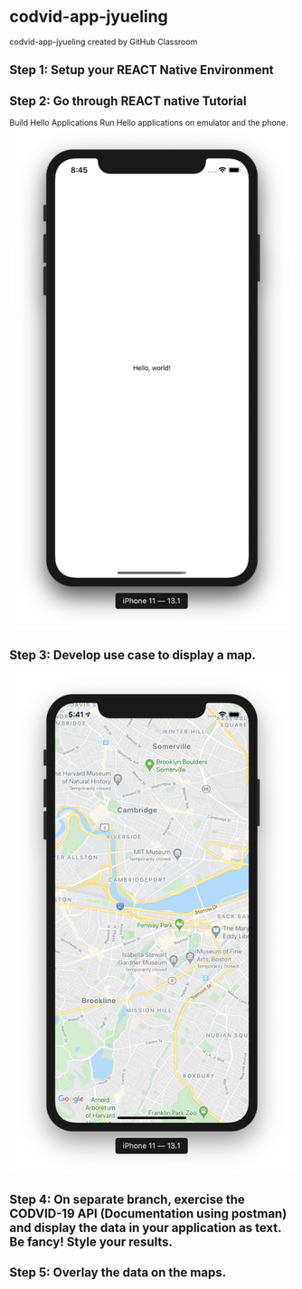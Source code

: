 # codvid-app-jyueling
codvid-app-jyueling created by GitHub Classroom

## Step 1:  Setup your REACT Native Environment
## Step 2:  Go through REACT native Tutorial
Build Hello Applications
Run Hello applications on emulator and the phone.
![Image text](https://github.com/BUEC500C1/codvid-app-jyueling/raw/master/screenshot1.png)
## Step 3:  Develop use case to display a map.
![Image text](https://github.com/BUEC500C1/codvid-app-jyueling/raw/master/screenshot2.png)
## Step 4:  On separate branch, exercise the CODVID-19 API (Documentation using postman) and display the data in your application as text.  Be fancy!  Style your results.
## Step 5:  Overlay the data on the maps.

